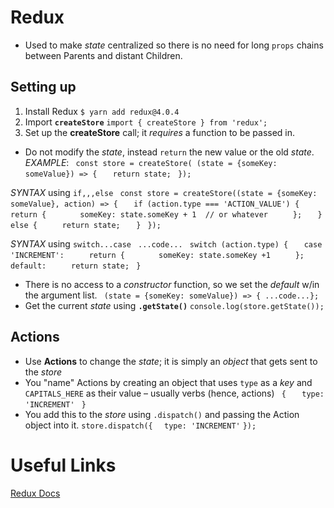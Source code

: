 # Redux
+ Used to make *state* centralized so there is no need for long `props` chains between Parents and distant Children.

## Setting up
1. Install Redux
  `$ yarn add redux@4.0.4`
2. Import **`createStore`**
  `import { createStore } from 'redux'; `
3. Set up the **createStore** call; it *requires* a function to be passed in.
  + Do not modify the *state*, instead `return` the new value or the old *state*.
  *EXAMPLE*:
  `  const store = createStore( (state = {someKey: someValue}) => { `
`    return state; `
`  }); `

  *SYNTAX* using `if,,,else`
`  const store = createStore((state = {someKey: someValue}, action) => { `
`    if (action.type === 'ACTION_VALUE') { `
`      return { `
`        someKey: state.someKey + 1  // or whatever `
`      }; `
`    } else { `
`      return state; `
`    } `
`  }); `

  *SYNTAX* using `switch...case`
`  ...code... `
`  switch (action.type) { `
`    case 'INCREMENT': `
`      return { `
`        someKey: state.someKey +1 `
`      }; `
`    default: `
`      return state; `
`  } `

  + There is no access to a *constructor* function, so we set the *default* w/in the argument list.
  ` (state = {someKey: someValue}) => { ...code...};`
  + Get the current *state* using **`.getState()`**
  ` console.log(store.getState()); `

## Actions
+ Use **Actions** to change the *state*; it is simply an *object* that gets sent to the *store*
+ You "name" Actions by creating an object that uses `type` as a *key* and `CAPITALS_HERE` as their value – usually verbs (hence, actions)
  `  { `
  `    type: 'INCREMENT' `
  `  } `
+ You add this to the *store* using `.dispatch()` and passing the Action object into it.
` store.dispatch({ `
`   type: 'INCREMENT' `
` }); `


# Useful Links
[Redux Docs](redux.js.org)